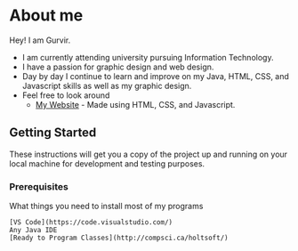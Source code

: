 # About me

Hey! I am Gurvir.

* I am currently attending university pursuing Information Technology.
* I have a passion for graphic design and web design.
* Day by day I continue to learn and improve on my Java, HTML, CSS, and Javascript skills as well as my graphic design.
* Feel free to look around 
  * [My Website](https://gurvirfx.github.io/) - Made using HTML, CSS, and Javascript.

## Getting Started 

These instructions will get you a copy of the project up and running on your local machine for development and testing purposes.

### Prerequisites

What things you need to install most of my programs

```
[VS Code](https://code.visualstudio.com/)
Any Java IDE
[Ready to Program Classes](http://compsci.ca/holtsoft/)
```
